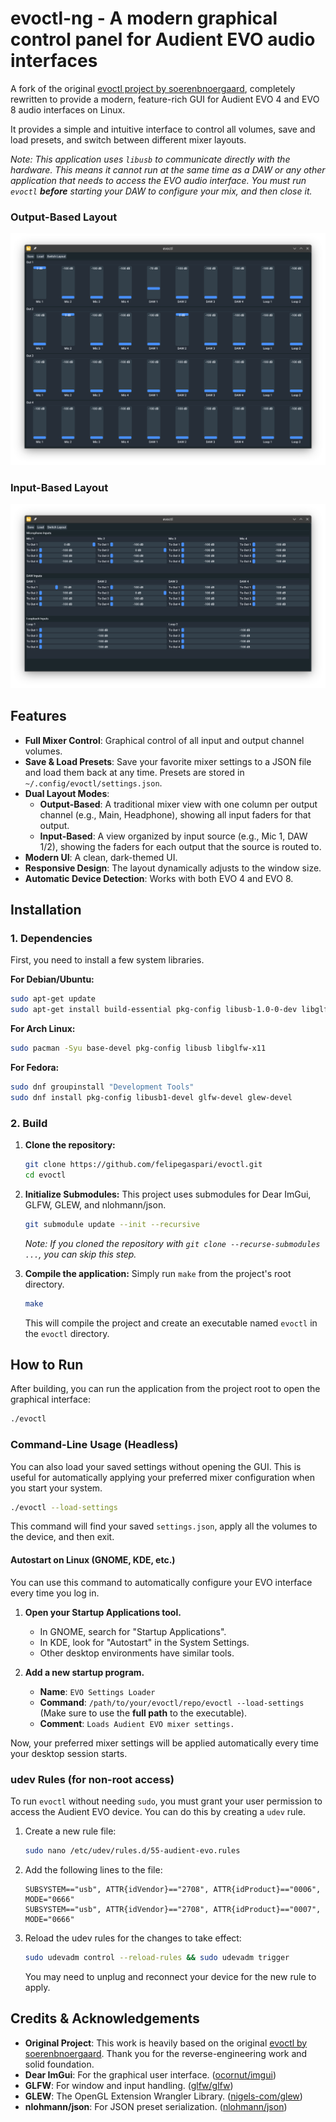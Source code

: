 # evoctl-ng - A modern graphical control panel for Audient EVO audio interfaces

A fork of the original [evoctl project by soerenbnoergaard](https://github.com/soerenbnoergaard/evoctl), completely rewritten to provide a modern, feature-rich GUI for Audient EVO 4 and EVO 8 audio interfaces on Linux.

It provides a simple and intuitive interface to control all volumes, save and load presets, and switch between different mixer layouts.

*Note: This application uses `libusb` to communicate directly with the hardware. This means it cannot run at the same time as a DAW or any other application that needs to access the EVO audio interface. You must run `evoctl` **before** starting your DAW to configure your mix, and then close it.*

### Output-Based Layout
![Output-Based Layout](./doc/evoctl-ng-output-layout.png)

### Input-Based Layout
![Input-Based Layout](./doc/evoctl-ng-input-layout.png)

## Features

- **Full Mixer Control**: Graphical control of all input and output channel volumes.
- **Save & Load Presets**: Save your favorite mixer settings to a JSON file and load them back at any time. Presets are stored in `~/.config/evoctl/settings.json`.
- **Dual Layout Modes**: 
  - **Output-Based**: A traditional mixer view with one column per output channel (e.g., Main, Headphone), showing all input faders for that output.
  - **Input-Based**: A view organized by input source (e.g., Mic 1, DAW 1/2), showing the faders for each output that the source is routed to.
- **Modern UI**: A clean, dark-themed UI.
- **Responsive Design**: The layout dynamically adjusts to the window size.
- **Automatic Device Detection**: Works with both EVO 4 and EVO 8.

## Installation

### 1. Dependencies

First, you need to install a few system libraries.

**For Debian/Ubuntu:**
```bash
sudo apt-get update
sudo apt-get install build-essential pkg-config libusb-1.0-0-dev libglfw3-dev libglew-dev
```

**For Arch Linux:**
```bash
sudo pacman -Syu base-devel pkg-config libusb libglfw-x11
```

**For Fedora:**
```bash
sudo dnf groupinstall "Development Tools"
sudo dnf install pkg-config libusb1-devel glfw-devel glew-devel
```

### 2. Build

1.  **Clone the repository:**
    ```bash
    git clone https://github.com/felipegaspari/evoctl.git
    cd evoctl
    ```

2.  **Initialize Submodules:**
    This project uses submodules for Dear ImGui, GLFW, GLEW, and nlohmann/json.
    ```bash
    git submodule update --init --recursive
    ```
    *Note: If you cloned the repository with `git clone --recurse-submodules ...`, you can skip this step.*

3.  **Compile the application:**
    Simply run `make` from the project's root directory.
    ```bash
    make
    ```
    This will compile the project and create an executable named `evoctl` in the `evoctl` directory.

## How to Run

After building, you can run the application from the project root to open the graphical interface:
```bash
./evoctl
```

### Command-Line Usage (Headless)

You can also load your saved settings without opening the GUI. This is useful for automatically applying your preferred mixer configuration when you start your system.

```bash
./evoctl --load-settings
```
This command will find your saved `settings.json`, apply all the volumes to the device, and then exit.

#### Autostart on Linux (GNOME, KDE, etc.)

You can use this command to automatically configure your EVO interface every time you log in.

1.  **Open your Startup Applications tool.**
    - In GNOME, search for "Startup Applications".
    - In KDE, look for "Autostart" in the System Settings.
    - Other desktop environments have similar tools.

2.  **Add a new startup program.**
    - **Name**: `EVO Settings Loader`
    - **Command**: `/path/to/your/evoctl/repo/evoctl --load-settings` (Make sure to use the **full path** to the executable).
    - **Comment**: `Loads Audient EVO mixer settings.`

Now, your preferred mixer settings will be applied automatically every time your desktop session starts.

### udev Rules (for non-root access)

To run `evoctl` without needing `sudo`, you must grant your user permission to access the Audient EVO device. You can do this by creating a `udev` rule.

1.  Create a new rule file:
    ```bash
    sudo nano /etc/udev/rules.d/55-audient-evo.rules
    ```

2.  Add the following lines to the file:
    ```
    SUBSYSTEM=="usb", ATTR{idVendor}=="2708", ATTR{idProduct}=="0006", MODE="0666"
    SUBSYSTEM=="usb", ATTR{idVendor}=="2708", ATTR{idProduct}=="0007", MODE="0666"
    ```

3.  Reload the udev rules for the changes to take effect:
    ```bash
    sudo udevadm control --reload-rules && sudo udevadm trigger
    ```
    You may need to unplug and reconnect your device for the new rule to apply.

## Credits & Acknowledgements

- **Original Project**: This work is heavily based on the original [evoctl by soerenbnoergaard](https://github.com/soerenbnoergaard/evoctl). Thank you for the reverse-engineering work and solid foundation.
- **Dear ImGui**: For the graphical user interface. ([ocornut/imgui](https://github.com/ocornut/imgui))
- **GLFW**: For window and input handling. ([glfw/glfw](https://github.com/glfw/glfw))
- **GLEW**: The OpenGL Extension Wrangler Library. ([nigels-com/glew](https://github.com/nigels-com/glew))
- **nlohmann/json**: For JSON preset serialization. ([nlohmann/json](https://github.com/nlohmann/json))
